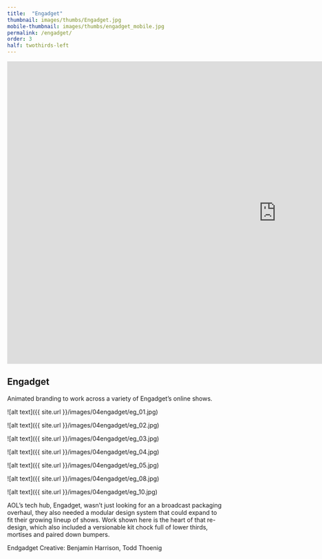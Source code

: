 ```yaml
---
title:  "Engadget"
thumbnail: images/thumbs/Engadget.jpg
mobile-thumbnail: images/thumbs/engadget_mobile.jpg
permalink: /engadget/
order: 3
half: twothirds-left
---
```


<div class='embed-container'>
	<iframe src="https://player.vimeo.com/video/77004054?color=78fab7&title=0&byline=0&portrait=0" width="1250" height="703" frameborder="0" webkitallowfullscreen mozallowfullscreen allowfullscreen></iframe>
</div>

## **Engadget**
Animated branding to work across a variety of Engadget’s online shows.

![alt text]({{ site.url }}/images/04engadget/eg_01.jpg)

![alt text]({{ site.url }}/images/04engadget/eg_02.jpg)

![alt text]({{ site.url }}/images/04engadget/eg_03.jpg)

![alt text]({{ site.url }}/images/04engadget/eg_04.jpg)

![alt text]({{ site.url }}/images/04engadget/eg_05.jpg)

![alt text]({{ site.url }}/images/04engadget/eg_08.jpg)

![alt text]({{ site.url }}/images/04engadget/eg_10.jpg)


AOL’s tech hub, Engadget, wasn’t just looking for an a broadcast packaging overhaul, they also needed a modular design system that could expand to fit their growing lineup of shows. Work shown here is the heart of that re-design, which also included a versionable kit chock full of lower thirds, mortises and paired down bumpers.

Endgadget Creative: Benjamin Harrison, Todd Thoenig
